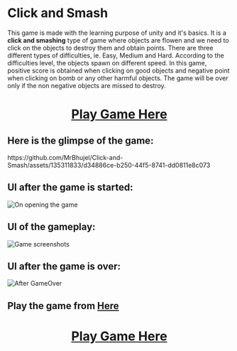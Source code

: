 # Click and Smash

This game is made with the learning purpose of unity and it's basics. It is a  **click and smashing**  type of game where objects are flowen and we need to click on the objects to destroy them and obtain points.
There are three different types of difficulties, ie. Easy, Medium and Hard. According to the difficulties level, the objects spawn on different speed. In this game, positive score is obtained when clicking on 
good objects and negative point when clicking on bomb or any other harmful objects. The game will be over only if the non negative objects are missed to destroy.

<h1><p align="center">
<b><a href="https://play.unity.com/mg/other/game-ggxy" target = "_blank">Play Game Here</a></b>
</p></h1>



## Here is the glimpse of the game:
<div allign= "center" >https://github.com/MrBhujel/Click-and-Smash/assets/135311833/d34886ce-b250-44f5-8741-dd0811e8c073</div>



## UI after the game is started:

![On opening the game](https://github.com/MrBhujel/Click-and-Smash/assets/135311833/ae8912ff-5442-4305-a423-0f7e0dbb67c1)



## UI of the gameplay:

![Game screenshots](https://github.com/MrBhujel/Click-and-Smash/assets/135311833/42a991de-ab96-4cd8-ad7a-8b16914e57c2)


## UI after the game is over:

![After GameOver](https://github.com/MrBhujel/Click-and-Smash/assets/135311833/cd730c69-1c7b-4387-bd6a-48fa44e74fa9)


## Play the game from <b><a href="https://play.unity.com/mg/other/game-ggxy" target = "_blank">Here</a></b>





<h1><p align="center">
<b><a href="https://play.unity.com/mg/other/game-ggxy" target = "_blank">Play Game Here</a></b>
</p></h1>
